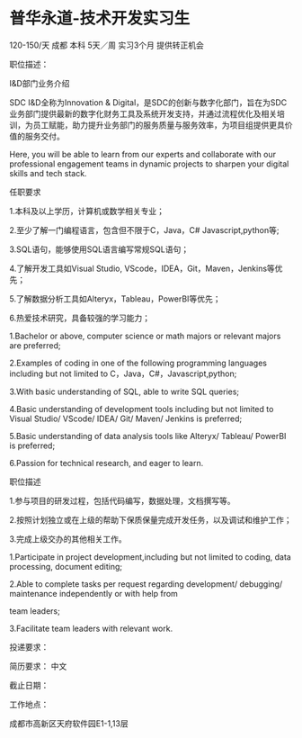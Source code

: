 # 普华永道-技术开发实习生

120-150/天 成都 本科 5天／周 实习3个月 提供转正机会

职位描述：

I&D部门业务介绍

SDC I&D全称为Innovation & Digital，是SDC的创新与数字化部门，旨在为SDC业务部门提供最新的数字化财务工具及系统开发支持，并通过流程优化及相关培训，为员工赋能，助力提升业务部门的服务质量与服务效率，为项目组提供更具价值的服务交付。

Here, you will be able to learn from our experts and collaborate with our professional engagement teams in dynamic projects to sharpen your digital skills and tech stack.

任职要求

1.本科及以上学历，计算机或数学相关专业；

2.至少了解一门编程语言，包含但不限于C，Java，C# Javascript,python等;

3.SQL语句，能够使用SQL语言编写常规SQL语句；

4.了解开发工具如Visual Studio, VScode，IDEA，Git，Maven，Jenkins等优先；

5.了解数据分析工具如Alteryx，Tableau，PowerBI等优先；

6.热爱技术研究，具备较强的学习能力；

1.Bachelor or above, computer science or math majors or relevant majors are preferred;

2.Examples of coding in one of the following programming languages including but not limited to C，Java，C#，Javascript,python;

3.With basic understanding of SQL, able to write SQL queries;

4.Basic understanding of development tools including but not limited to Visual Studio/ VScode/ IDEA/ Git/ Maven/ Jenkins is preferred;

5.Basic understanding of data analysis tools like Alteryx/ Tableau/ PowerBI is preferred;

6.Passion for technical research, and eager to learn.

职位描述

1.参与项目的研发过程，包括代码编写，数据处理，文档撰写等。

2.按照计划独立或在上级的帮助下保质保量完成开发任务，以及调试和维护工作；

3.完成上级交办的其他相关工作。

1.Participate in project development,including but not limited to coding, data processing, document editing;

2.Able to complete tasks per request regarding development/ debugging/ maintenance independently or with help from

team leaders;

3.Facilitate team leaders with relevant work.

投递要求：

简历要求： 中文

截止日期：

工作地点：

成都市高新区天府软件园E1-1,13层